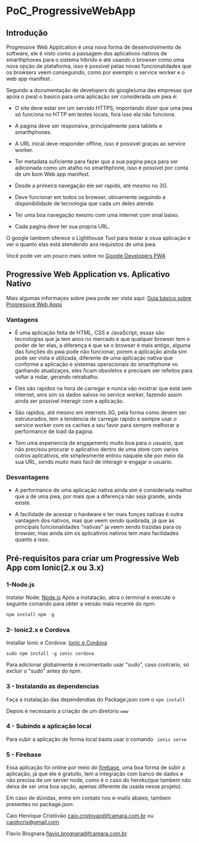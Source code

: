 # PoC_ProgressiveWebApp

## Introdução
Progressive Web Application é uma nova forma de desenvolvimento de software, ele é visto como a passagem dos aplicativos nativos de smarthphones para o sistema hibrido e até usando o browser como uma nova opção de plataforma, isso é possivel pelas novas funcionalidades que os browsers veem conseguindo, como por exemplo o service worker e o web app manifest.

Segundo a documentação de developers do google(uma das empresas que apoia o pwa) o basico para uma aplicação ser considerada um pwa é:

* O site deve estar em um servido HTTPS, importando dizer que uma pwa só funciona no HTTP em testes locais, fora isso ela não funciona.

* A pagina deve ser responsiva, principalmente para tablets e smarthphones.

* A URL inical deve responder offline, isso é possivel graças ao service worker.

* Ter metadata suficiente para fazer que a sua pagina peça para ser adicionada como um atalho no smarthphone, isso é possivel por conta de um bom Web app manifest.

* Desde a primeira navegação ele ser rapido, até mesmo no 3G.

* Deve funcionar em todos os browser, obivamente seguindo a disponibilidade de tecnologia que cada um deles atende.

* Ter uma boa navegação mesmo com uma internet com sinal baixo.

* Cada pagina deve ter sua propria URL.

O google tambem oferece o Lighthouse Tool para testar a osua aplicação e ver o quanto elas está atendendo aos requisitos de uma pwa.

Você pode ver um pouco mais sobre no [Google Developers PWA](https://developers.google.com/web/progressive-web-apps/)


## Progressive Web Application vs. Aplicativo Nativo

Mais algumas informaçes sobre pwa pode ser vista aqui:
[Guia básico sobre Progressive Web Apps](https://medium.com/fcamara-hpt/guia-b%C3%A1sico-sobre-progressive-web-apps-4eaa42f17f63)

### Vantagens
* É uma aplicação feita de HTML, CSS e JavaScript, essas são tecnologias que ja tem anos no mercado e que qualquer browser tem o poder de ler elas, a diferença é que se o browser é mais antigo, alguma das funções do pwa pode não funcionar, porem a aplicação ainda sim pode ser vista e utilizada, diferente de uma aplicação nativa que conforme a aplicação e sistemas operacionais do smarthphone vo ganhando atualizaçes, eles ficam obsoletos e precisam ser refeitos para voltar a rodar, gerando retrabalho.

* Eles são rapidos na hora de carregar e nunca vão mostrar que está sem internet, ams sim os dados salvos no service worker, fazendo assim ainda ser possivel interagir com a aplicação.

* São rapidos, até mesmo em internets 3G, pela forma como devem ser estruturados, tem a tendencia de carregar rapido e sempre usar o service worker com os caches a seu favor para sempre melhorar a performance de load da pagina.

* Tem uma experiencia de engajamento muito boa para o usuario, que não precisou procurar o aplicativo dentro de uma store com varios outros aplicativos, ele simplesmente entrou naquele site por meio da sua URL, sendo muito mais facil de interagir e engajar o usuario.

### Desvantagens
* A performance de uma aplicação nativa ainda sim é considerada melhor que a de uma pwa, por mais que a diferença não seja grande, ainda existe.

* A facilidade de acessar o hardware e ter mais funçes nativas é outra vantagem dos nativos, mas que veem sendo quebrada, já que as principais funcionalidades "nativas" ja veem sendo trazidas para os browser, mas ainda sim os aplicativos nativos tem mais facilidades quanto a isso.

## Pré-requisitos para criar um Progressive Web App com Ionic(2.x ou 3.x)

### 1-Node.js
Instalar Node: [Node.js](https://nodejs.org/en/download)
Após a instalação, abra o terminal e execute o seguinte comando para obter a versão mais recente do npm:
```js
npm install npm -g
```
### 2- Ionic2.x e Cordova
Installar Ionic e Cordova: [Ionic e Cordova](http://ionicframework.com/docs/intro/installation/)

```sudo npm install -g ionic cordova```

Para adicionar globalmente é recomentado usar "sudo", caso contrario, só excluir o "sudo" antes do npm.

### 3 - Instalando as dependencias
Faça a instalação das dependendias do Package.json com o 
```npm install```

Depois é necessario a criação de um diretorio 
```www```

### 4 - Subindo a aplicação local
Para subir a aplicação de forma local basta usar o comando 
``` ionic serve```

### 5 - Firebase
Essa aplicação foi online por meio do [firebase](https://firebase.google.com/), uma boa forma de subir a aplicação, já que ele é gratuito, tem a integração com banco de dados e não precisa de um server node, como é o caso do heroku(que tambem não deixa de ser uma boa opção, apenas diferente da usada nesse projeto).

Em caso de dúvidas, entre em contato nos e-mails abaixo, tambem presentes no package.json:

Caio Henrique Cristóvão <caio.cristovao@fcamara.com.br> ou <caiohcris@gmail.com> 

Flavio Brognara <flavio.brognara@fcamara.com.br>
